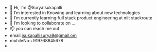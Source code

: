 - 👋 Hi, I’m @SuryaIsukapalli
- 👀 I’m interested in Knowing and learning about new technologies
- 🌱 I’m currently learning full stack product engineering at niit stackroute
- 💞️ I’m looking to collaborate on ...
- 📫 you can reach me out 
- email:isukapallisurya9@gmail.om
- mobileNo:+919768845678
-

<!---
SuryaIsukapalli/SuryaIsukapalli is a ✨ special ✨ repository because its `README.md` (this file) appears on your GitHub profile.
You can click the Preview link to take a look at your changes.
--->
